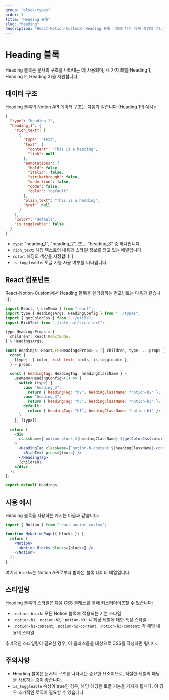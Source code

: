 ```yaml
---
group: "block-types"
order: 3
title: "Heading 블록"
slug: "heading"
description: "React-Notion-Custom의 Heading 블록 타입에 대한 상세 설명입니다."
---
```


# Heading 블록

Heading 블록은 문서의 구조를 나타내는 데 사용되며, 세 가지 레벨(Heading 1, Heading 2, Heading 3)을 지원합니다.

## 데이터 구조

Heading 블록의 Notion API 데이터 구조는 다음과 같습니다 (Heading 1의 예시):

```json
{
  "type": "heading_1",
  "heading_1": {
    "rich_text": [
      {
        "type": "text",
        "text": {
          "content": "This is a heading",
          "link": null
        },
        "annotations": {
          "bold": false,
          "italic": false,
          "strikethrough": false,
          "underline": false,
          "code": false,
          "color": "default"
        },
        "plain_text": "This is a heading",
        "href": null
      }
    ],
    "color": "default",
    "is_toggleable": false
  }
}
```

- `type`: "heading_1", "heading_2", 또는 "heading_3" 중 하나입니다.
- `rich_text`: 헤딩 텍스트의 내용과 스타일 정보를 담고 있는 배열입니다.
- `color`: 헤딩의 색상을 지정합니다.
- `is_toggleable`: 토글 기능 사용 여부를 나타냅니다.

## React 컴포넌트

React-Notion-Custom에서 Heading 블록을 렌더링하는 컴포넌트는 다음과 같습니다:

```jsx
import React, { useMemo } from "react";
import type { HeadingsArgs, HeadingConfig } from "../types";
import { getColorCss } from "../utils";
import RichText from "./internal/rich-text";

type HeadingsProps = {
  children?: React.ReactNode;
} & HeadingsArgs;

const Headings: React.FC<HeadingsProps> = ({ children, type, ...props }) => {
  const {
    [type]: { color, rich_text: texts, is_toggleable },
  } = props;

  const { headingTag: HeadingTag, headingClassName } =
    useMemo<HeadingConfig>(() => {
      switch (type) {
        case "heading_2":
          return { headingTag: "h2", headingClassName: "notion-h2" };
        case "heading_3":
          return { headingTag: "h3", headingClassName: "notion-h3" };
        default:
          return { headingTag: "h1", headingClassName: "notion-h1" };
      }
    }, [type]);

  return (
    <div
      className={`notion-block ${headingClassName} ${getColorCss(color)}`}
    >
      <HeadingTag className={`notion-h-content ${headingClassName}-content`}>
        <RichText props={texts} />
      </HeadingTag>
      {children}
    </div>
  );
};

export default Headings;
```

## 사용 예시

Heading 블록을 사용하는 예시는 다음과 같습니다:

```jsx
import { Notion } from "react-notion-custom";

function MyNotionPage({ blocks }) {
  return (
    <Notion>
      <Notion.Blocks blocks={blocks} />
    </Notion>
  );
}
```

여기서 `blocks`는 Notion API로부터 받아온 블록 데이터 배열입니다.

## 스타일링

Heading 블록의 스타일은 다음 CSS 클래스를 통해 커스터마이즈할 수 있습니다:

- `.notion-block`: 모든 Notion 블록에 적용되는 기본 스타일
- `.notion-h1`, `.notion-h2`, `.notion-h3`: 각 헤딩 레벨에 대한 특정 스타일
- `.notion-h1-content`, `.notion-h2-content`, `.notion-h3-content`: 각 헤딩 내용의 스타일

추가적인 스타일링이 필요한 경우, 이 클래스들을 대상으로 CSS를 작성하면 됩니다.

## 주의사항

- Heading 블록은 문서의 구조를 나타내는 중요한 요소이므로, 적절한 레벨의 헤딩을 사용하는 것이 좋습니다.
- `is_toggleable` 속성이 true인 경우, 해당 헤딩은 토글 기능을 가지게 됩니다. 이 경우 추가적인 로직이 필요할 수 있습니다.
